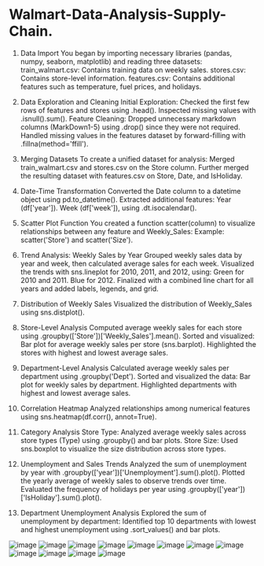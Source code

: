 # Walmart-Data-Analysis-Supply-Chain.
1. Data Import
You began by importing necessary libraries (pandas, numpy, seaborn, matplotlib) and reading three datasets:
train_walmart.csv: Contains training data on weekly sales.
stores.csv: Contains store-level information.
features.csv: Contains additional features such as temperature, fuel prices, and holidays.

2. Data Exploration and Cleaning
Initial Exploration:
Checked the first few rows of features and stores using .head().
Inspected missing values with .isnull().sum().
Feature Cleaning:
Dropped unnecessary markdown columns (MarkDown1-5) using .drop() since they were not required.
Handled missing values in the features dataset by forward-filling with .fillna(method='ffill').

3. Merging Datasets
To create a unified dataset for analysis:
Merged train_walmart.csv and stores.csv on the Store column.
Further merged the resulting dataset with features.csv on Store, Date, and IsHoliday.

4. Date-Time Transformation
Converted the Date column to a datetime object using pd.to_datetime().
Extracted additional features:
Year (df['year']).
Week (df['week']), using .dt.isocalendar().

5. Scatter Plot Function
You created a function scatter(column) to visualize relationships between any feature and Weekly_Sales:
Example: scatter('Store') and scatter('Size').

6. Trend Analysis: Weekly Sales by Year
Grouped weekly sales data by year and week, then calculated average sales for each week.
Visualized the trends with sns.lineplot for 2010, 2011, and 2012, using:
Green for 2010 and 2011.
Blue for 2012.
Finalized with a combined line chart for all years and added labels, legends, and grid.

7. Distribution of Weekly Sales
Visualized the distribution of Weekly_Sales using sns.distplot().

8. Store-Level Analysis
Computed average weekly sales for each store using .groupby(['Store'])['Weekly_Sales'].mean().
Sorted and visualized:
Bar plot for average weekly sales per store (sns.barplot).
Highlighted the stores with highest and lowest average sales.

9. Department-Level Analysis
Calculated average weekly sales per department using .groupby('Dept').
Sorted and visualized the data:
Bar plot for weekly sales by department.
Highlighted departments with highest and lowest average sales.

10. Correlation Heatmap
Analyzed relationships among numerical features using sns.heatmap(df.corr(), annot=True).

11. Category Analysis
Store Type: Analyzed average weekly sales across store types (Type) using .groupby() and bar plots.
Store Size: Used sns.boxplot to visualize the size distribution across store types.

12. Unemployment and Sales Trends
Analyzed the sum of unemployment by year with .groupby(['year'])['Unemployment'].sum().plot().
Plotted the yearly average of weekly sales to observe trends over time.
Evaluated the frequency of holidays per year using .groupby(['year'])['IsHoliday'].sum().plot().

13. Department Unemployment Analysis
Explored the sum of unemployment by department:
Identified top 10 departments with lowest and highest unemployment using .sort_values() and bar plots.


![image](https://github.com/user-attachments/assets/c48d4128-1df7-449f-91bd-696ead1059c0)
![image](https://github.com/user-attachments/assets/b73296c0-a5d7-48e2-b055-2cd1e63092b2)
![image](https://github.com/user-attachments/assets/57f04b10-0413-42a8-b3b8-55b4b5b1060e)
![image](https://github.com/user-attachments/assets/0984e90f-74b0-4a9f-95b2-5f0820a30cbf)
![image](https://github.com/user-attachments/assets/717c74f4-d97a-46fc-956c-11db96ec6fa9)
![image](https://github.com/user-attachments/assets/8bf59e41-54e7-4a53-adf4-04d5b490e48f)
![image](https://github.com/user-attachments/assets/40d67ca3-b431-40f1-a81c-aaab73cf066c)
![image](https://github.com/user-attachments/assets/980a3138-e6e3-4446-9fa0-ee744085d7c9)
![image](https://github.com/user-attachments/assets/3800a89b-b12b-4299-be2b-dde81d5ecd87)
![image](https://github.com/user-attachments/assets/49cdef5f-01cc-4064-9dc5-5afbf4fc0a6c)
![image](https://github.com/user-attachments/assets/48ec7597-33cc-4209-a6d7-875c9b5b7c9d)
![image](https://github.com/user-attachments/assets/e0cd4ea2-6af8-4557-95a7-dae08dcb6338)











